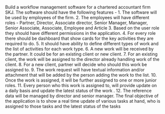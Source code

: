 Build a workflow management software for a chartered accountant firm SKJ. The software should have the following features - 
    1. The software will be used by employees of the firm. 
    2. The employees will have different roles - Partner, Director, Associate director, Senior Manager, Manager, Senior Associate, Associate, Employee and Article 
    3. Based on the user role they should have different permissions in the application. 
    4. For every role there should be dashboard that show cards for the key activities they are required to do. 
    5. It should have ability to define different types of work and the list of activities for each work type. 
    6. A new work will be received by the partner. It could be for an existing client or new client. 
    7. For an existing client, the work will be assigned to the director already handling work of the client. 
    8. For a new client, partner will decide who should this work be assigned to. 
    9. The work request will have textual information and/or attachment that will be added by the person adding the work to the list. 
    10. Once the work is assigned, it will be further assigned to one or more junior roles. 
    11. Every person who this work is assigned to, will provide update on a daily basis and update the latest status of the work . 
    12. The reference data will be managed by director and senior manager. 
The final objective of the application is to show a real time update of various tasks at hand, who is assigned to those tasks and the latest status of the tasks 